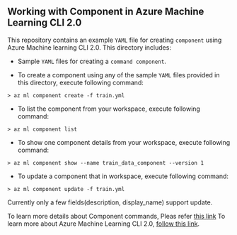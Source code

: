 ## Working with Component in Azure Machine Learning CLI 2.0
This repository contains an example `YAML` file for creating `component` using Azure Machine learning CLI 2.0. This directory includes:

- Sample `YAML` files for creating a `command component`. 


- To create a component using any of the sample `YAML` files provided in this directory, execute following command:
```cli
> az ml component create -f train.yml
```

- To list the component from your workspace, execute following command:
```cli
> az ml component list
```

- To show one component details from your workspace, execute following command:
```cli
> az ml component show --name train_data_component --version 1
```

- To update a component that in workspace, execute following command:
```cli
> az ml component update -f train.yml
```
Currently only a few fields(description, display_name) support update.

To learn more details about Component commands, Pleas refer [this link](https://docs.microsoft.com/en-us/cli/azure/ml/component?view=azure-cli-latest)
To learn more about Azure Machine Learning CLI 2.0, [follow this link](https://docs.microsoft.com/en-us/azure/machine-learning/how-to-configure-cli).